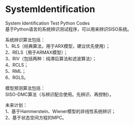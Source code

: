 # SystemIdentification
System Identification Test Python Codes  
基于Python语言的系统辨识测试程序，可以用来辨识SISO系统。  

系统辨识算法包括：  
1、RLS（经典算法，用于ARX模型，建议优先使用）；  
2、RELS（用于ARMAX模型）；  
3、RIV（包括两种：纯滞后算法和滤波算法）；  
4、RCLS；  
5、RML；  
6、RGLS。  

模型预测算法包括：  
SISO-DMC算法（与辨识配合使用。先辨识、再控制）。  

未来计划：  
1、基于Hammerstein、Wiener模型的非线性系统辨识；  
2、基于状态空间方程的MPC。  
